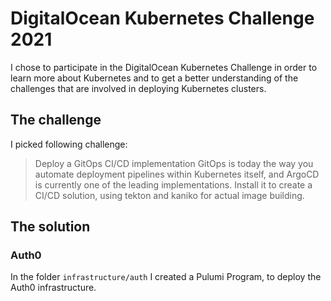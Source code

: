# DigitalOcean Kubernetes Challenge 2021

I chose to participate in the DigitalOcean Kubernetes Challenge in order to learn more about Kubernetes and to get a
better understanding of the challenges that are involved in deploying Kubernetes clusters.

## The challenge

I picked following challenge:

> Deploy a GitOps CI/CD implementation GitOps is today the way you automate deployment pipelines within Kubernetes itself, and ArgoCD  is currently one of the leading implementations. Install it to create a CI/CD solution, using tekton and kaniko for actual image building.

## The solution

### Auth0

In the folder `infrastructure/auth` I created a Pulumi Program, to deploy the Auth0 infrastructure.